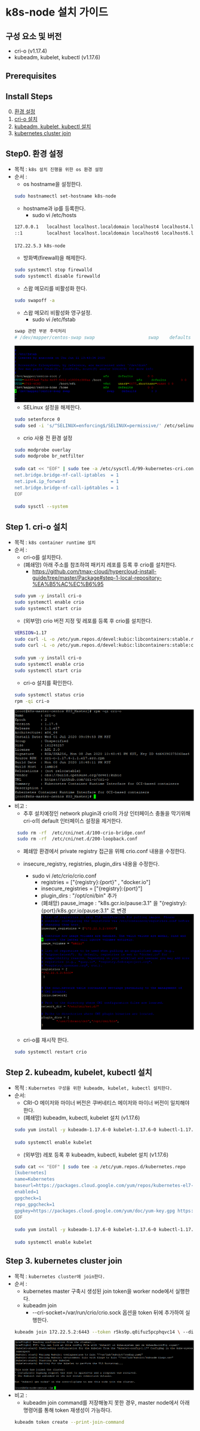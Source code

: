 
# k8s-node 설치 가이드

## 구성 요소 및 버전
* cri-o (v1.17.4)
* kubeadm, kubelet, kubectl (v1.17.6)

## Prerequisites

## Install Steps
0. [환경 설정](https://github.com/tmax-cloud/hypercloud-install-guide/tree/master/K8S_Worker#step0-%ED%99%98%EA%B2%BD-%EC%84%A4%EC%A0%95)
1. [cri-o 설치](https://github.com/tmax-cloud/hypercloud-install-guide/tree/master/K8S_Worker#step-1-cri-o-%EC%84%A4%EC%B9%98)
2. [kubeadm, kubelet, kubectl 설치](https://github.com/tmax-cloud/hypercloud-install-guide/tree/master/K8S_Worker#step-2-kubeadm-kubelet-kubectl-%EC%84%A4%EC%B9%98)
3. [kubernetes cluster join](https://github.com/tmax-cloud/hypercloud-install-guide/tree/master/K8S_Worker#step-2-kubeadm-kubelet-kubectl-%EC%84%A4%EC%B9%98)


## Step0. 환경 설정
* 목적 : `k8s 설치 진행을 위한 os 환경 설정`
* 순서 : 
    * os hostname을 설정한다.
	```bash
	sudo hostnamectl set-hostname k8s-node
	```
    * hostname과 ip를 등록한다. 
      * sudo vi /etc/hosts
	```bash
	127.0.0.1   localhost localhost.localdomain localhost4 localhost4.localdomain4
	::1         localhost localhost.localdomain localhost6 localhost6.localdomain6

	172.22.5.3 k8s-node
	```
    * 방화벽(firewall)을 해제한다. 
	```bash
	sudo systemctl stop firewalld
	sudo systemctl disable firewalld
	```	
    * 스왑 메모리를 비활성화 한다. 
	```bash
	sudo swapoff -a
	```
    * 스왑 메모리 비활성화 영구설정.
      * sudo vi /etc/fstab
	```bash
	swap 관련 부분 주석처리
	# /dev/mapper/centos-swap swap                    swap    defaults        0
	```
    ![image](figure/fstab.PNG)
    * SELinux 설정을 해제한다. 
	```bash
	sudo setenforce 0
	sudo sed -i 's/^SELINUX=enforcing$/SELINUX=permissive/' /etc/selinux/config
	```
    * crio 사용 전 환경 설정
	```bash
	sudo modprobe overlay
	sudo modprobe br_netfilter
	
	sudo cat << "EOF" | sudo tee -a /etc/sysctl.d/99-kubernetes-cri.conf
	net.bridge.bridge-nf-call-iptables  = 1
	net.ipv4.ip_forward                 = 1
	net.bridge.bridge-nf-call-ip6tables = 1
	EOF
	
	sudo sysctl --system
	```
## Step 1. cri-o 설치
* 목적 : `k8s container runtime 설치`
* 순서 :
    * cri-o를 설치한다.
     * (폐쇄망) 아래 주소를 참조하여 패키지 레포를 등록 후 crio를 설치한다.
          * https://github.com/tmax-cloud/hypercloud-install-guide/tree/master/Package#step-1-local-repository-%EA%B5%AC%EC%B6%95
	```bash
	sudo yum -y install cri-o
	sudo systemctl enable crio
	sudo systemctl start crio
	```
     * (외부망) crio 버전 지정 및 레포를 등록 후 crio를 설치한다.
	```bash
	VERSION=1.17
	sudo curl -L -o /etc/yum.repos.d/devel:kubic:libcontainers:stable.repo https://download.opensuse.org/repositories/devel:kubic:libcontainers:stable/CentOS_7/devel:kubic:libcontainers:stable.repo
	sudo curl -L -o /etc/yum.repos.d/devel:kubic:libcontainers:stable:cri-o:${VERSION}.repo https://download.opensuse.org/repositories/devel:kubic:libcontainers:stable:cri-o:${VERSION}/CentOS_7/devel:kubic:libcontainers:stable:cri-o:${VERSION}.repo
  
	sudo yum -y install cri-o
	sudo systemctl enable crio
	sudo systemctl start crio
	```	
    * cri-o 설치를 확인한다.
	```bash
	sudo systemctl status crio
	rpm -qi cri-o
	```
    ![image](figure/crio.PNG)
* 비고 :
    * 추후 설치예정인 network plugin과 crio의 가상 인터페이스 충돌을 막기위해 cri-o의 default 인터페이스 설정을 제거한다.
	```bash
	 sudo rm -rf  /etc/cni/net.d/100-crio-bridge.conf
 	 sudo rm -rf  /etc/cni/net.d/200-loopback.conf
	``` 
    * 폐쇄망 환경에서 private registry 접근을 위해 crio.conf 내용을 수정한다.
    * insecure_registry, registries, plugin_dirs 내용을 수정한다.
      * sudo vi /etc/crio/crio.conf
         * registries = ["{registry}:{port}" , "docker.io"]
         * insecure_registries = ["{registry}:{port}"]
         * plugin_dirs : "/opt/cni/bin" 추가
         * (폐쇄망) pause_image : "k8s.gcr.io/pause:3.1" 을 "{registry}:{port}/k8s.gcr.io/pause:3.1" 로 변경	 
	![image](figure/crio_config.PNG)
	
    * cri-o를 재시작 한다.
	```bash
	sudo systemctl restart crio
	``` 	
## Step 2. kubeadm, kubelet, kubectl 설치
* 목적 : `Kubernetes 구성을 위한 kubeadm, kubelet, kubectl 설치한다.`
* 순서:
    * CRI-O 메이저와 마이너 버전은 쿠버네티스 메이저와 마이너 버전이 일치해야 한다.
    * (폐쇄망) kubeadm, kubectl, kubelet 설치 (v1.17.6)
	```bash
	sudo yum install -y kubeadm-1.17.6-0 kubelet-1.17.6-0 kubectl-1.17.6-0
	
	sudo systemctl enable kubelet
	```  	
    * (외부망) 레포 등록 후 kubeadm, kubectl, kubelet 설치 (v1.17.6)
	```bash
	sudo cat << "EOF" | sudo tee -a /etc/yum.repos.d/kubernetes.repo
	[kubernetes]
	name=Kubernetes
	baseurl=https://packages.cloud.google.com/yum/repos/kubernetes-el7-x86_64
	enabled=1
	gpgcheck=1
	repo_gpgcheck=1
	gpgkey=https://packages.cloud.google.com/yum/doc/yum-key.gpg https://packages.cloud.google.com/yum/doc/rpm-package-key.gpg
	EOF

	sudo yum install -y kubeadm-1.17.6-0 kubelet-1.17.6-0 kubectl-1.17.6-0
	
	sudo systemctl enable kubelet
	```  
## Step 3. kubernetes cluster join
* 목적 : `kubernetes cluster에 join한다.`
* 순서 :
    * kubernetes master 구축시 생성된 join token을 worker node에서 실행한다.
    * kubeadm join
      * --cri-socket=/var/run/crio/crio.sock 옵션을 token 뒤에 추가하여 실행한다.
	```bash
	kubeadm join 172.22.5.2:6443 --token r5ks9p.q0ifuz5pcphqvc14 \ --discovery-token-ca-cert-hash sha256:90751da5966ad69a49f2454c20a7b97cdca7f125b8980cf25250a6ee6c804d88 --cri-socket=/var/run/crio/crio.sock
	```
    ![image](figure/noding.PNG)
* 비고 : 
    * kubeadm join command를 저장해놓지 못한 경우, master node에서 아래 명령어를 통해 token 재생성이 가능하다.
	```bash
	kubeadm token create --print-join-command
	```	
